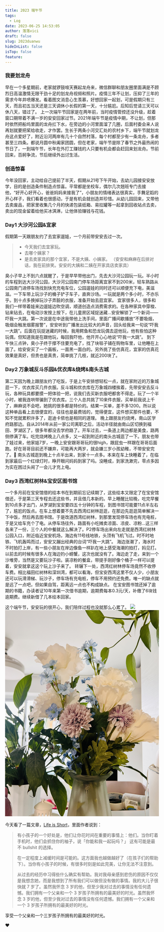 ```yaml
---
title: 2023 端午节
tags:
  - Log
date: 2023-06-25 14:53:05
author: 落落vici
draft: false
slug: 2023duanwu
hideInList: false
isTop: false
feature:
---
```

### 我要划龙舟
早在一个多星期前，老家就锣鼓喧天赛起龙舟来，微信群聊和朋友圈里面满是不顾烈日高温激情无限干劲十足的划龙舟视频和照片。疫情三年不让划，压抑了三年的需求今年井喷爆发。看着图文消息心生羡慕，好想回家一起划，可是假期只有三天，而且初五当天还是三天调休小长假的第一天，十分尴尬。后知后觉请三天可以休八天，错过了。
上一次端午节回家是在两年前，当时疫情管控还没升级，趁着窗口期带着不满一岁的安安回家过节。2021年端午节是疫情中期，不让划，但那时依然把船坞里面的龙舟扛下水，在旁边的小河里面溜了几圈，后面村委会来人说再划就要把桨给收走，才作罢。生长于两条小河交汇处的农村乡下，端午节就划龙舟这点爱好了，附近沿河两岸有几十个自然村落，每个村都至少有一条龙舟，多者甚至三四条。都说月圆中秋阖家团圆，但在老家，端午节是除了春节之外最热闹的节日了，一到端午节，长年在外打工赚钱的人只要有机会都会赶回来划龙舟。节前回来，百舸争流，节后继续外出讨生活。

### 创造惊喜
今年没回家，主动给自己提前了半天，假期从21号下午开始，去幼儿园接安安放学，目的是创造条件制造点惊喜。平常都是坐校车，偶尔几次翘班专门去接他，“好开心好开心，爸爸妈妈来接我了”，小朋友的情绪表达很真实，手舞足蹈的开心样子，我们看着也很感动，于是有机会就创造并珍惜。从幼儿园回来，又带他去卖废品，把家里收集几个月的快递包装纸箱、易拉罐等一起拿到回收站点去卖，卖出的现金留着给他买冰淇淋，让他体验赚钱与花钱。

### Day1 大沙河公园&宜家
假期第一天跟朋友约了去宜家遛娃，一个月前带安安去过一次。
> - 今天我们去宜家玩。
> - 去哪个姨家？
> - 是去卖家具的那个宜家，不是大姨、小姨家。
> （安安和麻麻在后排对话，我在前排笑。安安的大姨和二姨在开家具店卖家具）

臭小子早上不到六点就醒了，于是早早带他出门，先去大沙河公园玩一玩。半小时的车程到达大沙河公园，大沙河公园南门停车场距离宜家不到200米，轻车熟路从公园南门进停车场找到快充充电车位，公园遛娃的同时还可以顺便充下电，美滋滋。一下车带上玩沙子的桶子铲子车子，直奔沙场。一玩就是两个多小时，不亦乐乎。到十点多换掉玩沙子弄脏的衣服，准备开始去逛宜家。
宜家很多人，很多和我们一样带着娃来边遛娃边吹空调，顺道创造点消费需求的。在各种家具中穿梭、钻来钻去，在电动沙发按上按下，在儿童房区域捉迷藏...安安解锁了一个新词——吓我一大跳。第一次说是在中途我带他上洗手间，里面广播间歇播放“不要吸烟，吸烟会触发烟雾报警”，安安听到广播发出比较大的声音，回头给我来一句说“吓我一大跳”。后面在玩捉迷藏的时候，我用鳄鱼和恐龙玩偶去逗他玩，他有些怕这种玩偶，但知道我是在跟他玩，每回我吓他，他开开心心地说“吓我一大跳”。
到下午快三点钟，臭小子终于撑不住要充电了，找了块毯子铺在购物车里，让他睡在上面了。给安安买了一个画板，一面黑一面白的。另外挑了些仿真花，宜家的仿真花效果是真好，但贵也是真贵，简单挑了几枝，就近200块了。

### Day2 万象城反斗乐园&优衣库&烧烤&南头古城
第二天因为晚上跟朋友约了吃饭，于是上午安排想轻松一点，就在家附近的万象城逛一下，优衣库买几件衣服。反斗城和优衣库在万象城四楼挨着，先带安安去反斗玩，各种玩具都要摸一把体验一把，说我们去买新衣服吧都舍不得走。玩了一个半小时，被我连哄带骗到了优衣库。三个人总共挑了10来件衣服，买单前我说上千了，麻麻说不会吧，她挑的很多都是特价的。结果一买单，差不多1200。所以说这种单品看上去很便宜的，往往也是最费钱的，觉得便宜，这件想买那件也要，不知不觉就累积许多了，逛迪卡侬也是相同的道理。
晚上跟朋友约烧烤，南山区学府路那边。自从2014年从前一家公司离职之后，活动半径就由南山区切换到福田、罗湖区了，很多年都没去学府路了。开车过去，一条道上两边都是美食，路两侧停满了车。吃完烧烤晚上八点多，又一起到附近的南头古城逛了一下。朋友也带了娃过来，他家娃7岁，一晚上安安跟哥哥玩的很high，跟屁虫一样跟在哥哥后面跑。好在哥哥目前还不嫌弃，可能再大两岁，就会嫌三岁小孩幼稚，不带安安完了。🤣
南头古城逛到晚上十点半出来，到家十一点多。本来在车上快睡着了，在临到家最后一个红绿灯时，睁开眼问妈妈到家了吗。没睡成，到家洗漱完，零点多因为实在困过头闹了一会儿才充上电。

### Day3 西湾红树林&宝安区图书馆
一个多月前在宝安馆借的绘本书在到期前忘记续期了，这些绘本又限定了在宝安馆借还，于是第三天专程去还这些书，并且借几本新的。早上睡醒比较晚，吃完早餐到10点多才出门，从罗湖到宝安要四五十分钟的车程，到图书馆可能要11点半左右了，尴尬的饭点。在车上想着要不先去西湾红树林逛逛，在那边先逛逛简单解决一下中饭，然后再去图书馆。于是改道西湾红树林，到那里发现停车场也有充电桩，于是又给车充个了电。从停车场往外，路面有小吃摊卖凉面、凉皮、凉粉...这三样各来了一份，三个人的中餐就这么解决了。P2停车场出来向左走就是西湾红树林公园入口，附近临近宝安机场，海边有11号线地铁，头顶有飞机飞过。时不时地铁、飞机轰鸣而过，安安又蹦出经典的台词“吓我一大跳”。
海边涨潮了，海水时不时拍打上岸，有一些小朋友在岸边像鱼一样趴在地上感受海潮的拍打，妈见打。以前去的时候有很多人在海边钓小螃蟹，这次也就没有了。海边走了走，来到一个沙堆旁，当然是又要玩沙子啦。装凉粉的餐盒，带提手刚好像个桶子一样可以提着，安安就拿这这个玩上沙子来了。
转辗下一处，西湾红树林停车场竟然不收停车费。相比福田红树林和深圳湾，都可以看海，但宝安西湾这里不仅人少，小朋友还可以玩滑滑梯、玩沙子，停车场有充电桩，停车不用预约还免费。唯一的缺点就是远了一点吧，但如果自驾，距离远一点也不构成缺点。
在宝安图书馆还掉了逾期的书籍，办读者证10年来第一次借书逾期，逾期费每本0.3元/天，补缴了6块钱逾期费。继续新借了几本绘本回家。

这个端午节，安安玩的很开心，我们陪伴过程也没就那么心累了。
![](https://raw.githubusercontent.com/cosine00/Image/main/20230622.jpg)![](https://raw.githubusercontent.com/cosine00/Image/main/2023062202.jpg)



今天看了一篇文章，[Life is Short](https://limboy.me/posts/life-is-short/)，里面作者说到：
> 有小孩子的一个好处是，他们让你花时间在重要的事情上：他们。当你盯着手机时，他们会抓住你的袖子，说「你能和我一起玩吗？」 这有可能是最不 bullshit 的选择。
> 
> 在一定程度上减缓时间是可能的。这方面我也越做越好了（在孩子们的帮助下）。当你有小孩子的时候，有很多时刻是如此完美，让你无法不注意到。
> 
> 从过去的经历中习得些什么确实有帮助。我对我母亲感到悲伤的原因不仅仅是我想念她，而是我想到了所有我们可以做但没有做的事情。我的大儿子很快就 7 岁了。虽然我怀念 3 岁的他，但至少我对过去的事情没有任何遗憾。我们拥有一个父亲和一个 3 岁孩子所拥有的最美好的时光。虽然我怀念 3 岁的他，但至少我对过去的事情没有任何遗憾。我们拥有一个父亲和一个 3 岁孩子所拥有的最美好的时光。

享受一个父亲和一个三岁孩子所拥有的最美好的时光。

❤